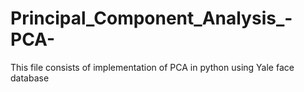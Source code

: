 # Principal_Component_Analysis_-PCA-
This file consists of implementation of PCA in python using Yale face database
